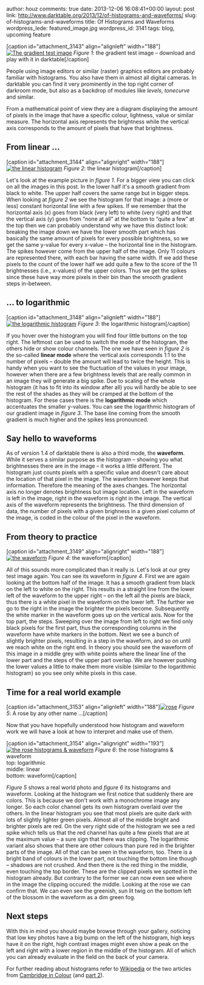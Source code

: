 author: houz
comments: true
date: 2013-12-06 16:08:41+00:00
layout: post
link: http://www.darktable.org/2013/12/of-histograms-and-waveforms/
slug: of-histograms-and-waveforms
title: Of Histograms and Waveforms
wordpress_lede: featured_image.jpg
wordpress_id: 3141
tags: blog, upcoming feature

[caption id="attachment_3143" align="alignleft" width="188"][![The gradient test image](http://www.darktable.org/wp-content/uploads/2013/12/grey-188x117.png)](https://www.darktable.org/wp-content/uploads/2013/12/grey.png) _Figure 1_: the gradient test image – download and play with it in darktable[/caption]

People using image editors or similar (raster) graphics editors are probably familiar with histograms. You also have them in almost all digital cameras. In darktable you can find it very prominently in the top right corner of darkroom mode, but also as a backdrop of modules like _levels_, _tonecurve_ and similar.

From a mathematical point of view they are a diagram displaying the amount of pixels in the image that have a specific colour, lightness, value or similar measure. The horizontal axis represents the brightness while the vertical axis corresponds to the amount of pixels that have that brightness.


## From linear …


[caption id="attachment_3144" align="alignright" width="188"][![the linear histogram](http://www.darktable.org/wp-content/uploads/2013/12/linear-188x109.jpg)](https://www.darktable.org/wp-content/uploads/2013/12/linear.jpg) _Figure 2_: the linear histogram[/caption]

Let's look at the example picture in _figure 1_. For a bigger view you can click on all the images in this post. In the lower half it's a smooth gradient from black to white. The upper half covers the same range but in bigger steps. When looking at _figure 2_ we see the histogram for that image: a (more or less) constant horizontal line with a few spikes. If we remember that the horizontal axis (x) goes from black (very left) to white (very right) and that the vertical axis (y) goes from “none at all” at the bottom to “quite a few” at the top then we can probably understand why we have this distinct look: breaking the image down we have the lower smooth part which has basically the same amount of pixels for every possible brightness, so we get the same y-value for every x-value – the horizontal line in the histogram. The spikes however come from the upper half of the image. Only 11 colours are represented there, with each bar having the same width. If we add these pixels to the count of the lower half we add quite a few to the score of the 11 brightnesses (i.e., x-values) of the upper colors. Thus we get the spikes since these have way more pixels in their bin than the smooth gradient steps in-between.


## … to logarithmic


[caption id="attachment_3148" align="alignleft" width="188"][![the logarithmic histogram](http://www.darktable.org/wp-content/uploads/2013/12/logarithmic-188x109.jpg)](https://www.darktable.org/wp-content/uploads/2013/12/logarithmic.jpg) _Figure 3_: the logarithmic histogram[/caption]

If you hover over the histogram you will find four little buttons on the top right. The leftmost can be used to switch the mode of the histogram, the others hide or show colour channels. The one we have seen in _figure 2_ is the so-called **linear mode** where the vertical axis corresponds 1:1 to the number of pixels – double the amount will lead to twice the height. This is handy when you want to see the fluctuation of the values in your image, however when there are a few brightness levels that are really common in an image they will generate a big spike. Due to scaling of the whole histogram (it has to fit into its window after all) you will hardly be able to see the rest of the shades as they will be cramped at the bottom of the histogram. For these cases there is the **logarithmic mode** which accentuates the smaller y-values. You can see the logarithmic histogram of our gradient image in _figure 3_. The base line coming from the smooth gradient is much higher and the spikes less pronounced.


## Say hello to waveforms


As of version 1.4 of darktable there is also a third mode, the **waveform**. While it serves a similar purpose as the histogram – showing you what brightnesses there are in the image – it works a little different. The histogram just counts pixels with a specific value and doesn't care about the location of that pixel in the image. The waveform however keeps that information. Therefore the meaning of the axes changes. The horizontal axis no longer denotes brightness but image location. Left in the waveform is left in the image, right in the waveform is right in the image. The vertical axis of the waveform represents the brightness. The third dimension of data, the number of pixels with a given brighness in a given pixel column of the image, is coded in the colour of the pixel in the waveform.


## From theory to practice


[caption id="attachment_3149" align="alignright" width="188"][![the waveform](http://www.darktable.org/wp-content/uploads/2013/12/waveform-188x109.jpg)](https://www.darktable.org/wp-content/uploads/2013/12/waveform.jpg) _Figure 4_: the waveform[/caption]

All of this sounds more complicated than it really is. Let's look at our grey test image again. You can see its waveform in _figure 4_. First we are again looking at the bottom half of the image. It has a smooth gradient from black on the left to white on the right. This results in a straight line from the lower left of the waveform to the upper right – on the left all the pixels are black, thus there is a white pixel in the waveform on the lower left. The further we go to the right in the image the brighter the pixels become. Subsequently the white marker in the waveform goes up on the vertical axis. Now for the top part, the steps. Sweeping over the image from left to right we find only black pixels for the first part, thus the corresponding columns in the waveform have white markers in the bottom. Next we see a bunch of slightly brighter pixels, resulting in a step in the waveform, and so on until we reach white on the right end. In theory you should see the waveform of this image in a middle grey with white points where the linear line of the lower part and the steps of the upper part overlap. We are however pushing the lower values a little to make them more visible (similar to the logarithmic histogram) so you see only white pixels in this case.


## Time for a real world example


[caption id="attachment_3153" align="alignleft" width="188"][![rose](http://www.darktable.org/wp-content/uploads/2013/12/rose-188x125.jpg)](https://www.darktable.org/wp-content/uploads/2013/12/rose.jpg) _Figure 5_: A rose by any other name …[/caption]

Now that you have hopefully understood how histogram and waveform work we will have a look at how to interpret and make use of them.

[caption id="attachment_3154" align="alignright" width="193"][![the rose histograms & waveform](http://www.darktable.org/wp-content/uploads/2013/12/rose_histograms.jpg)](https://www.darktable.org/wp-content/uploads/2013/12/rose_histograms.jpg) _Figure 6_: the rose histograms & waveform  
top: logarithmic  
middle: linear  
bottom: waveform[/caption]

_Figure 5_ shows a real world photo and _figure 6_ its histograms and waveform. Looking at the histogram we first notice that suddenly there are colors. This is because we don't work with a monochrome image any longer. So each color channel gets its own histogram overlaid over the others. In the linear histogram you see that most pixels are quite dark with lots of slightly lighter green pixels. Almost all of the middle bright and brighter pixels are red. On the very right side of the histogram we see a red spike which tells us that the red channel has quite a few pixels that are at the maximum value – a sure sign that there was clipping. The logarithmic variant also shows that there are other colours than pure red in the brighter parts of the image. All of that can be seen in the waveform, too. There is a bright band of colours in the lower part, not touching the bottom line though – shadows are not crushed. And then there is the red thing in the middle, even touching the top border. These are the clipped pixels we spotted in the histogram already. But contrary to the former we can now even see where in the image the clipping occured: the middle. Looking at the rose we can confirm that. We can even see the greenish, sun lit twig on the bottom left of the blossom in the waveform as a dim green fog.


## Next steps


With this in mind you should maybe browse through your gallery, noticing that low key photos have a big bump on the left of the histogram, high keys have it on the right, high contrast images might even show a peak on the left and right with a lower region in the middle of the histogram. All of which you can already evaluate in the field on the back of your camera.

For further reading about histograms refer to [Wikipedia](http://en.wikipedia.org/wiki/Image_histogram) or the two articles from [Cambridge in Colour](http://www.cambridgeincolour.com/tutorials/histograms1.htm) (and [part 2](http://www.cambridgeincolour.com/tutorials/histograms2.htm)).
